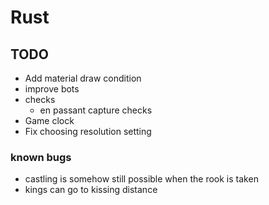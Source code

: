 # Rust
## TODO
 - Add material draw condition
 - improve bots
 - checks
    - en passant capture checks
 - Game clock
 - Fix choosing resolution setting

 ### known bugs
  - castling is somehow still possible when the rook is taken
  - kings can go to kissing distance
